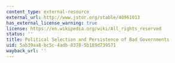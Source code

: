 ```yaml
---
content_type: external-resource
external_url: http://www.jstor.org/stable/40961013
has_external_license_warning: true
license: https://en.wikipedia.org/wiki/All_rights_reserved
status: ''
title: Political Selection and Persistence of Bad Governments
uid: 5ab39aa8-bc5c-4adb-8378-5b189d739571
wayback_url: ''
---
```

